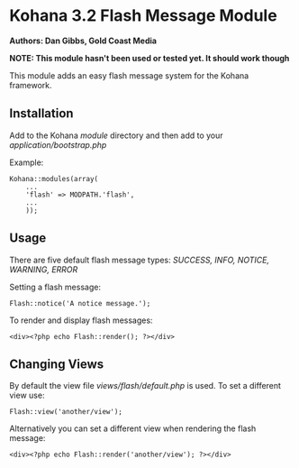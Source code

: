Kohana 3.2 Flash Message Module
===========================
**Authors: Dan Gibbs, Gold Coast Media**

**NOTE: This module hasn't been used or tested yet. It should work though**

This module adds an easy flash message system for the Kohana framework.

Installation
-----------
Add to the Kohana *module* directory and then add to your *application/bootstrap.php*

Example:

```
Kohana::modules(array(
	...
	'flash' => MODPATH.'flash',
	...
	));
```

Usage
-----
There are five default flash message types: *SUCCESS, INFO, NOTICE, WARNING, ERROR*

Setting a flash message:

```
Flash::notice('A notice message.');
```

To render and display flash messages:

```
<div><?php echo Flash::render(); ?></div>
```

Changing Views
------------
By default the view file *views/flash/default.php* is used. To set a different
view use:

```
Flash::view('another/view');
```
Alternatively you can set a different view when rendering the flash message:

```
<div><?php echo Flash::render('another/view'); ?></div>
```

